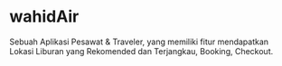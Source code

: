 # wahidAir
Sebuah Aplikasi Pesawat &amp; Traveler, yang memiliki fitur mendapatkan Lokasi Liburan yang Rekomended dan Terjangkau, Booking, Checkout.
